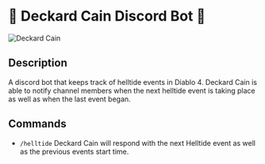 # 🤖 Deckard Cain Discord Bot 🤖

<!-- add image from url -->
![Deckard Cain](https://static.wikia.nocookie.net/median-xl/images/9/96/Deckard_Cain_npc.gif/revision/latest?cb=20171206013202)


## Description



A discord bot that keeps track of helltide events in Diablo 4. Deckard Cain is able to notify channel members when the next helltide event is taking place as well as when the last event began. 



## Commands 

- `/helltide` Deckard Cain will respond with the next Helltide event as well as the previous events start time.

